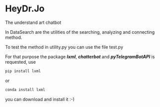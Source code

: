 # HeyDr.Jo
The understand art chatbot

In DataSearch are the utilities of the searching, analyzing and connecting method.

To test the method in utility.py you can use the file test.py

For that purpose the package ***lxml***, ***chatterbot*** and ***pyTelegramBotAPI*** is requested, use 
``` python
pip install lxml
```
or 
```python
conda install lxml
```
you can download and install it :-)
